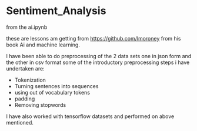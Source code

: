 # Sentiment_Analysis
from the ai.ipynb

these are lessons am getting from https://github.com/lmoroney from his book Ai and machine learning.

I have been able to do preprocessing of the 2 data sets one in json form and the other in csv format
some of the introductory preprocessing steps i have undertaken are:
- Tokenization
- Turning sentences into sequences
- using out of vocabulary tokens
- padding
- Removing stopwords

I have also worked with tensorflow datasets and performed on above mentioned.
